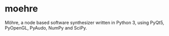 # moehre
Möhre, a node based software synthesizer written in Python 3, using PyQt5, PyOpenGL, PyAudo, NumPy and SciPy.
